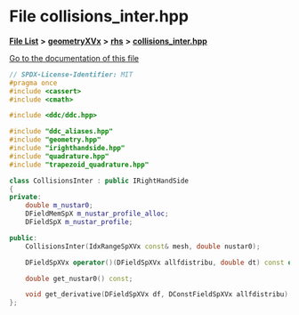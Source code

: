 

# File collisions\_inter.hpp

[**File List**](files.md) **>** [**geometryXVx**](dir_e51b496b46dd687775e46e0826614574.md) **>** [**rhs**](dir_53474cb30a3389ee74cb3186cae99ac0.md) **>** [**collisions\_inter.hpp**](collisions__inter_8hpp.md)

[Go to the documentation of this file](collisions__inter_8hpp.md)


```C++
// SPDX-License-Identifier: MIT
#pragma once
#include <cassert>
#include <cmath>

#include <ddc/ddc.hpp>

#include "ddc_aliases.hpp"
#include "geometry.hpp"
#include "irighthandside.hpp"
#include "quadrature.hpp"
#include "trapezoid_quadrature.hpp"

class CollisionsInter : public IRightHandSide
{
private:
    double m_nustar0;
    DFieldMemSpX m_nustar_profile_alloc;
    DFieldSpX m_nustar_profile;

public:
    CollisionsInter(IdxRangeSpXVx const& mesh, double nustar0);

    DFieldSpXVx operator()(DFieldSpXVx allfdistribu, double dt) const override;

    double get_nustar0() const;

    void get_derivative(DFieldSpXVx df, DConstFieldSpXVx allfdistribu) const;
};
```


